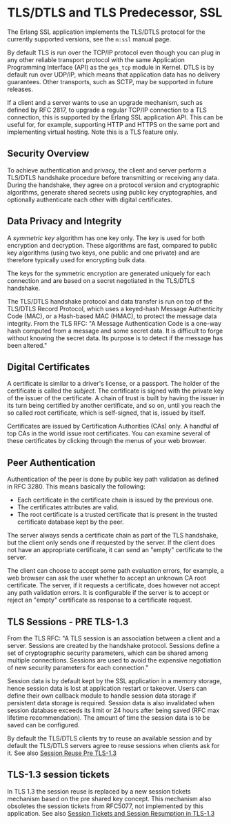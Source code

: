 <!--
%CopyrightBegin%

Copyright Ericsson AB 2023. All Rights Reserved.

Licensed under the Apache License, Version 2.0 (the "License");
you may not use this file except in compliance with the License.
You may obtain a copy of the License at

    http://www.apache.org/licenses/LICENSE-2.0

Unless required by applicable law or agreed to in writing, software
distributed under the License is distributed on an "AS IS" BASIS,
WITHOUT WARRANTIES OR CONDITIONS OF ANY KIND, either express or implied.
See the License for the specific language governing permissions and
limitations under the License.

%CopyrightEnd%
-->
# TLS/DTLS and TLS Predecessor, SSL

The Erlang SSL application implements the TLS/DTLS protocol for the currently
supported versions, see the `m:ssl` manual page.

By default TLS is run over the TCP/IP protocol even though you can plug in any
other reliable transport protocol with the same Application Programming
Interface (API) as the `gen_tcp` module in Kernel. DTLS is by default run over
UDP/IP, which means that application data has no delivery guarantees. Other
transports, such as SCTP, may be supported in future releases.

If a client and a server wants to use an upgrade mechanism, such as defined by
RFC 2817, to upgrade a regular TCP/IP connection to a TLS connection, this is
supported by the Erlang SSL application API. This can be useful for, for
example, supporting HTTP and HTTPS on the same port and implementing virtual
hosting. Note this is a TLS feature only.

## Security Overview

To achieve authentication and privacy, the client and server perform a TLS/DTLS
handshake procedure before transmitting or receiving any data. During the
handshake, they agree on a protocol version and cryptographic algorithms,
generate shared secrets using public key cryptographies, and optionally
authenticate each other with digital certificates.

## Data Privacy and Integrity

A _symmetric key_ algorithm has one key only. The key is used for both
encryption and decryption. These algorithms are fast, compared to public key
algorithms (using two keys, one public and one private) and are therefore
typically used for encrypting bulk data.

The keys for the symmetric encryption are generated uniquely for each connection
and are based on a secret negotiated in the TLS/DTLS handshake.

The TLS/DTLS handshake protocol and data transfer is run on top of the TLS/DTLS
Record Protocol, which uses a keyed-hash Message Authenticity Code (MAC), or a
Hash-based MAC (HMAC), to protect the message data integrity. From the TLS RFC:
"A Message Authentication Code is a one-way hash computed from a message and
some secret data. It is difficult to forge without knowing the secret data. Its
purpose is to detect if the message has been altered."

## Digital Certificates

A certificate is similar to a driver's license, or a passport. The holder of the
certificate is called the _subject_. The certificate is signed with the private
key of the issuer of the certificate. A chain of trust is built by having the
issuer in its turn being certified by another certificate, and so on, until you
reach the so called root certificate, which is self-signed, that is, issued by
itself.

Certificates are issued by Certification Authorities (CAs) only. A handful of
top CAs in the world issue root certificates. You can examine several of these
certificates by clicking through the menus of your web browser.

## Peer Authentication

Authentication of the peer is done by public key path validation as defined in
RFC 3280. This means basically the following:

- Each certificate in the certificate chain is issued by the previous one.
- The certificates attributes are valid.
- The root certificate is a trusted certificate that is present in the trusted
  certificate database kept by the peer.

The server always sends a certificate chain as part of the TLS handshake, but
the client only sends one if requested by the server. If the client does not
have an appropriate certificate, it can send an "empty" certificate to the
server.

The client can choose to accept some path evaluation errors, for example, a web
browser can ask the user whether to accept an unknown CA root certificate. The
server, if it requests a certificate, does however not accept any path
validation errors. It is configurable if the server is to accept or reject an
"empty" certificate as response to a certificate request.

## TLS Sessions - PRE TLS-1.3

From the TLS RFC: "A TLS session is an association between a client and a
server. Sessions are created by the handshake protocol. Sessions define a set of
cryptographic security parameters, which can be shared among multiple
connections. Sessions are used to avoid the expensive negotiation of new
security parameters for each connection."

Session data is by default kept by the SSL application in a memory storage,
hence session data is lost at application restart or takeover. Users can define
their own callback module to handle session data storage if persistent data
storage is required. Session data is also invalidated when session database
exceeds its limit or 24 hours after being saved (RFC max lifetime
recommendation). The amount of time the session data is to be saved can be
configured.

By default the TLS/DTLS clients try to reuse an available session and by default
the TLS/DTLS servers agree to reuse sessions when clients ask for it. See also
[Session Reuse Pre TLS-1.3](using_ssl.md#session-reuse-pre-tls-1-3)

## TLS-1.3 session tickets

In TLS 1.3 the session reuse is replaced by a new session tickets mechanism
based on the pre shared key concept. This mechanism also obsoletes the session
tickets from RFC5077, not implemented by this application. See also
[Session Tickets and Session Resumption in TLS-1.3](using_ssl.md#session-tickets-and-session-resumption-in-tls-1-3)
